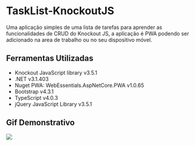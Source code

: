 # TaskList-KnockoutJS

Uma aplicação simples de uma lista de tarefas para aprender as funcionalidades de CRUD do Knockout JS, a aplicação é PWA podendo ser adicionado na area de  trabalho ou no seu dispositivo móvel.


## Ferramentas Utilizadas
<ul>
  <li>Knockout JavaScript library v3.5.1</li>
  <li>.NET v3.1.403</li>
  <li>Nuget PWA: WebEssentials.AspNetCore.PWA v1.0.65</li>
  <li>Bootstrap v4.3.1</li>
  <li>TypeScript v4.0.3</li>
  <li>jQuery JavaScript Library v3.5.1</li>
</ul>

## Gif Demonstrativo
<img src="https://github.com/Murilobdo/TaskList-KnockoutJS/blob/main/Knockout_Init/wwwroot/videos/video.gif.gif" />
